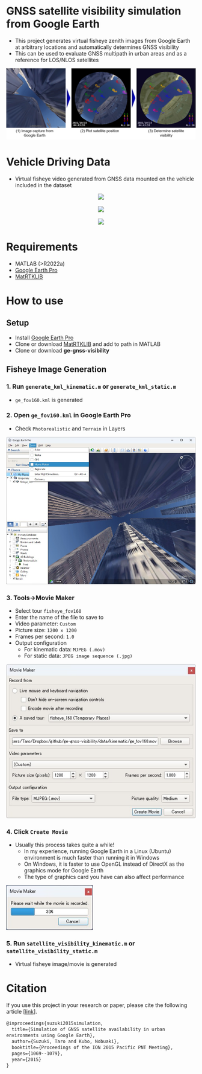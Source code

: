 # GNSS satellite visibility simulation from Google Earth
- This project generates virtual fisheye zenith images from Google Earth at arbitrary locations and automatically determines GNSS visibility
- This can be used to evaluate GNSS multipath in urban areas and as a reference for LOS/NLOS satellites

![](https://github.com/taroz/Misc/blob/master/data/ge-gnss-visibility/static.png?raw=true)

# Vehicle Driving Data
- Virtual fisheye video generated from GNSS data mounted on the vehicle included in the dataset

<p align="center">
  <img width="460" src="https://github.com/taroz/Misc/blob/master/data/ge-gnss-visibility/fisheye.gif?raw=true">
</p>
<p align="center">
  <img width="460" src="https://github.com/taroz/Misc/blob/master/data/ge-gnss-visibility/fisheye_satellite.gif?raw=true">
</p>
<p align="center">
  <img width="460" src="https://github.com/taroz/Misc/blob/master/data/ge-gnss-visibility/fisheye_satellite_nlos.gif?raw=true">
</p>

# Requirements
- MATLAB (>R2022a)
- [Google Earth Pro](https://www.google.com/earth/about/versions/#earth-pro)
- [MatRTKLIB](https://github.com/taroz/MatRTKLIB)

# How to use
## Setup
- Install [Google Earth Pro](https://www.google.com/earth/about/versions/#earth-pro)
- Clone or download [MatRTKLIB](https://github.com/taroz/MatRTKLIB) and add to path in MATLAB
- Clone or download **ge-gnss-visibility**

## Fisheye Image Generation
### 1. Run `generate_kml_kinematic.m` or `generate_kml_static.m`
- `ge_fov160.kml` is generated

### 2. Open `ge_fov160.kml` in Google Earth Pro
- Check `Photorealistic` and `Terrain` in Layers

<img width="600" src="https://github.com/taroz/Misc/blob/master/data/ge-gnss-visibility/cap1.jpg?raw=true">

### 3. Tools->Movie Maker
- Select tour `fisheye_fov160`
- Enter the name of the file to save to
- Video parameter: `Custom`
- Picture size: `1200 x 1200`
- Frames per second: `1.0`
- Output configuration
  - For kinematic data: `MJPEG (.mov)`
  - For static data: `JPEG image sequence (.jpg)`

![](https://github.com/taroz/Misc/blob/master/data/ge-gnss-visibility/cap2.jpg?raw=true) 

### 4. Click `Create Movie`
- Usually this process takes quite a while!
  - In my experience, running Google Earth in a Linux (Ubuntu) environment is much faster than running it in Windows
  - On Windows, it is faster to use OpenGL instead of DirectX as the graphics mode for Google Earth
  - The type of graphics card you have can also affect performance

![](https://github.com/taroz/Misc/blob/master/data/ge-gnss-visibility/cap3.jpg?raw=true) 

### 5. Run `satellite_visibility_kinematic.m` or `satellite_visibility_static.m`
- Virtual fisheye image/movie is generated

# Citation
If you use this project in your research or paper, please cite the following article \[[link](https://github.com/taroz/Misc/blob/master/data/ge-gnss-visibility/IONPNT2015.pdf?raw=true)\].
```
@inproceedings{suzuki2015simulation,
  title={Simulation of GNSS satellite availability in urban environments using Google Earth},
  author={Suzuki, Taro and Kubo, Nobuaki},
  booktitle={Proceedings of the ION 2015 Pacific PNT Meeting},
  pages={1069--1079},
  year={2015}
}
```
